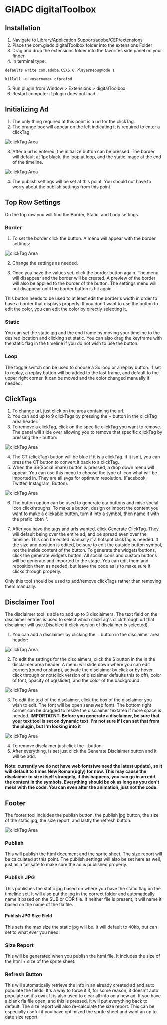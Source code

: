 # GIADC digitalToolbox

## Installation

1. Navigate to Library/Application Support/adobe/CEP/extensions
2. Place the com.giadc.digitalToolbox folder into the extensions Folder
3. Drag and drop the extensions folder into the favorites side panel on your finder
4. In terminal type:

  ```
  defaults write com.adobe.CSXS.6 PlayerDebugMode 1
  ```
  ```
  killall -u <username> cfprefsd
  ```

5. Run plugin from Window > Extensions > digitalToolbox
6. Restart computer if plugin does not load.

## Initializing Ad

1. The only thing required at this point is a url for the clickTag.
2. The orange box will appear on the left indicating it is required to enter a clickTag.

  ![clickTag Area](https://raw.githubusercontent.com/vanmeeter/com.giadc.digitaltoolbox/super_cleanup_time/images/Screen%20Shot%202016-10-28%20at%2011.29.04%20AM.png)

3. After a url is entered, the initialize button can be pressed. The border will default at 1px black, the loop at loop, and the static image at the end of the timeline.

  ![clickTag Area](https://raw.githubusercontent.com/vanmeeter/com.giadc.digitaltoolbox/super_cleanup_time/images/Screen%20Shot%202016-10-28%20at%2011.45.03%20AM.png)

4. The publish settings will be set at this point. You should not have to worry about the publish settings from this point.

## Top Row Settings

On the top row you will find the Border, Static, and Loop settings.

### Border

1. To set the border click the button. A menu will appear with the border settings:

  ![clickTag Area](https://raw.githubusercontent.com/vanmeeter/com.giadc.digitaltoolbox/super_cleanup_time/images/Screen%20Shot%202016-10-28%20at%2011.48.52%20AM.png)

2. Change the settings as needed.

3. Once you have the values set, click the border button again. The menu will disappear and the border will be created. A preview of the border will also be applied to the border of the button. The settings menu will not disappear until the border button is hit again.

This button needs to be used to at least edit the border's width in order to have a border that displays properly. If you don't want to use the button to edit the color, you can edit the color by directly selecting it.

### Static

You can set the static jpg and the end frame by moving your timeline to the desired location and clicking set static. You can also drag the keyframe with the static flag in the timeline if you do not wish to use the button.

### Loop

The toggle switch can be used to choose a 3x loop or a replay button. If set to replay, a replay button will be added to the last frame, and default to the upper right corner. It can be moved and the color changed manually if needed.

## ClickTags

1. To change url, just click on the area containing the url.
2. You can add up to 9 clickTags by pressing the + button in the clickTag area header.
3. To remove a clickTag, click on the specific clickTag you want to remove. The panel will slide over allowing you to remove that specific clickTag by pressing the - button:

  ![clickTag Area](https://raw.githubusercontent.com/vanmeeter/com.giadc.digitaltoolbox/super_cleanup_time/images/clickTag.png)

4. The CT (clickTag) button will be blue if it is a clickTag. If it isn't, you can press the CT button to convert it back to a clickTag.
5. When the SS(Social Share) button is pressed, a drop down menu will appear. You can use this menu to choose the type of icon what will be imported in. They are all svgs for optimum resolution. (Facebook, Twitter, Instagram, Button):

  ![clickTag Area](https://raw.githubusercontent.com/vanmeeter/com.giadc.digitaltoolbox/super_cleanup_time/images/ss_drop.png)

6. The button option can be used to generate cta buttons and misc social icon clickthroughs. To make a button, design or import the content you want to make a clickable button, turn it into a symbol, then name it with the prefix 'cbtn_'.

7. After you have the tags and urls wanted, click Generate ClickTag. They will default being over the entire ad, and be spread even over the timeline. This can be edited manually if a hotspot clickTag is needed. If the size and position is edited, be sure to edit the outside button symbol, not the inside content of the button. To generate the widgets/buttons, click the generate widgets button. All social icons and custom buttons will be generate and imported to the stage. You can edit them and reposition them as needed, but leave the code as is to make sure it clicks through properly.

Only this tool should be used to add/remove clickTags rather than removing them manually.

## Disclaimer Tool

The disclaimer tool is able to add up to 3 disclaimers. The text field on the disclaimer entries is used to select which clickTag's clickthrough url that disclaimer will use.(Disabled if click version of disclaimer is selected).

1. You can add a disclaimer by clicking the + button in the disclaimer area header:

  ![clickTag Area](https://raw.githubusercontent.com/vanmeeter/com.giadc.digitaltoolbox/super_cleanup_time/images/discTool.png)

2. To edit the settings for the disclaimers, click the S button in the in the disclaimer area header. A menu will slide down where you can edit corners(round or sharp), activate the disclaimer by click or by hover, click through or not(click version of disclaimer defaults this to off), color of font, opacity of bg(slider), and the color of the background:

  ![clickTag Area](https://raw.githubusercontent.com/vanmeeter/com.giadc.digitaltoolbox/super_cleanup_time/images/disc_settings.png)

3. To edit the text of the disclaimer, click the box of the disclaimer you wish to edit. The font will be open sans(web font). The bottom right corner can be dragged to resize the disclaimer textarea if more space is needed. **IMPORTATNT: Before you generate a disclaimer, be sure that your text tool is set on dynamic text. I'm not sure if I can set that from the plugin, but I'm looking into it**

  ![clickTag Area](https://raw.githubusercontent.com/vanmeeter/com.giadc.digitaltoolbox/super_cleanup_time/images/disc.png)

4. To remove disclaimer just click the - button.
5. After everything, is set just click the Generate Disclaimer button and it will be add.

**Note: currently we do not have web fonts(we need the latest update), so it will default to times New Roman(ugly) for now. This may cause the disclaimer to size itself strangely, if this happens, you can go in an edit the content in the symbols. Everything should be ok as long as you don't mess with the code. You can even alter the animation, just not the code.**

## Footer

The footer tool includes the publish button, the publish jpg button, the size of the static jpg, the size report, and lastly the refresh button.

![clickTag Area](https://raw.githubusercontent.com/vanmeeter/com.giadc.digitaltoolbox/super_cleanup_time/images/Screen%20Shot%202016-10-28%20at%2012.30.41%20PM.png)

### Publish

This will publish the html document and the sprite sheet. The size report will be calculated at this point. The publish settings will also be set here as well, just as a fail safe to make sure the ad is published properly.

### Publish JPG

This publishes the static jpg based on where you have the static flag on the timeline set. It will also put the jpg in the correct folder and automatically name it based on the SUB or COR file. If neither file is present, it will name it based on the name of the fla file.

#### Publish JPG Size Field

This sets the max size the static jpg will be. It will default to 40kb, but can set to what ever you need.

### Size Report

This will be generated when you publish the html file. It includes the size of the html + size of the sprite sheet.

### Refresh Button

This will automatically retrieve the info in an already created ad and auto populate the fields. It's a way to force it if, for some reason, it doesn't auto populate on it's own. It is also used to clear all info on a new ad. If you have a blank fla file open, and this is pressed, it will put everything back to default. The size report will also re-calculate the size report. This can be especially useful if you have optimized the sprite sheet and want an up to date size report.

